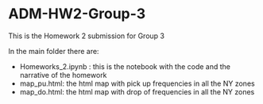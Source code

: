 # ADM-HW2-Group-3

This is the Homework 2 submission for Group 3

In the main folder there are:

 - Homeworks_2.ipynb : this is the notebook with the code and the narrative of the homework
 - map_pu.html: the html map with pick up frequencies in all the NY zones
 - map_do.html: the html map with drop of frequencies in all the NY zones